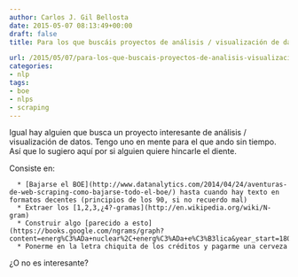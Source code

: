 ```yaml
---
author: Carlos J. Gil Bellosta
date: 2015-05-07 08:13:49+00:00
draft: false
title: Para los que buscáis proyectos de análisis / visualización de datos

url: /2015/05/07/para-los-que-buscais-proyectos-de-analisis-visualizacion-de-datos/
categories:
- nlp
tags:
- boe
- nlps
- scraping
---
```


Igual hay alguien que busca un proyecto interesante de análisis / visualización de datos. Tengo uno en mente para el que ando sin tiempo. Así que lo sugiero aquí por si alguien quiere hincarle el diente.

Consiste en:



	  * [Bajarse el BOE](http://www.datanalytics.com/2014/04/24/aventuras-de-web-scraping-como-bajarse-todo-el-boe/) hasta cuando hay texto en formatos decentes (principios de los 90, si no recuerdo mal)
	  * Extraer los [1,2,3,¿4?-gramas](http://en.wikipedia.org/wiki/N-gram)
	  * Construir algo [parecido a esto](https://books.google.com/ngrams/graph?content=energ%C3%ADa+nuclear%2C+energ%C3%ADa+e%C3%B3lica&year_start=1800&year_end=2000&corpus=21&smoothing=3&share=&direct_url=t1%3B%2Cenerg%C3%ADa%20nuclear%3B%2Cc0%3B.t1%3B%2Cenerg%C3%ADa%20e%C3%B3lica%3B%2Cc0)
	  * Ponerme en la letra chiquita de los créditos y pagarme una cerveza


¿O no es interesante?
